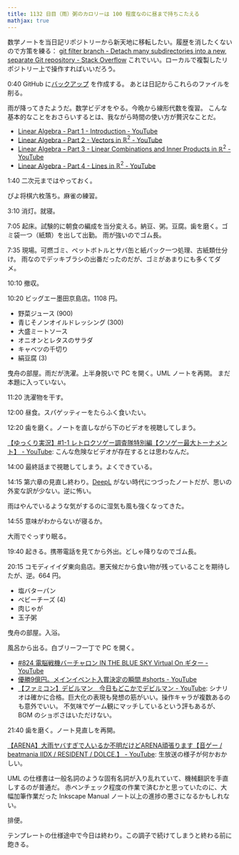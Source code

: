 ```yaml
---
title: 1132 日目（雨）粥のカロリーは 100 程度なのに昼まで持ちこたえる
mathjax: true
---
```


数学ノートを当日記リポジトリーから新天地に移転したい。履歴を消したくないので方策を練る：
[git filter branch - Detach many subdirectories into a new, separate Git repository - Stack Overflow](https://stackoverflow.com/questions/2982055/detach-many-subdirectories-into-a-new-separate-git-repository)
これでいい。ローカルで複製したリポジトリー上で操作すればいいだろう。

0:40 GitHub に[バックアップ](https://github.com/showa-yojyo/math) を作成する。
あとは日記からこれらのファイルを削る。

雨が降ってきたようだ。数学ビデオをやる。今晩から線形代数を復習。
こんな基本的なことをおさらいするとは、我ながら時間の使い方が贅沢なことだ。

* [Linear Algebra - Part 1 - Introduction - YouTube](https://www.youtube.com/watch?v=x2cYoSPGz3o&list=PLBh2i93oe2quLc5zaxD0WHzQTGrXMwAI6&index=1)
* [Linear Algebra - Part 2 - Vectors in $\mathbb R^2$ - YouTube](https://www.youtube.com/watch?v=eS1QJ5Sfz0Q&list=PLBh2i93oe2quLc5zaxD0WHzQTGrXMwAI6&index=2)
* [Linear Algebra - Part 3 - Linear Combinations and Inner Products in $\mathbb R^2$ - YouTube](https://www.youtube.com/watch?v=AJPa8Mciq48&list=PLBh2i93oe2quLc5zaxD0WHzQTGrXMwAI6&index=3)
* [Linear Algebra - Part 4 - Lines in $\mathbb R^2$ - YouTube](https://www.youtube.com/watch?v=o1zIl30ElY0&list=PLBh2i93oe2quLc5zaxD0WHzQTGrXMwAI6&index=4)

1:40 二次元まではやっておく。

ぴよ将棋六枚落ち。麻雀の練習。

3:10 消灯。就寝。

7:05 起床。試験的に朝食の編成を当分変える。納豆、粥。豆腐。歯を磨く。ゴミ袋一つ（紙類）を出して出勤。
雨が強いのでゴム長。

7:35 現場。可燃ゴミ、ペットボトルとサバ缶と紙パック一つ処理、古紙類仕分け。
雨なのでデッキブラシの出番だったのだが、ゴミがあまりにも多くてダメ。

10:10 撤収。

10:20 ビッグエー墨田京島店。1108 円。

* 野菜ジュース (900)
* 青じそノンオイルドレッシング (300)
* 大盛ミートソース
* オニオンとレタスのサラダ
* キャベツの千切り
* 絹豆腐 (3)

曳舟の部屋。雨だが洗濯。上半身脱いで PC を開く。UML ノートを再開。
まだ本題に入っていない。

11:20 洗濯物を干す。

12:00 昼食。スパゲッティーをたらふく食いたい。

12:20 歯を磨く。ノートを直しながら下のビデオを視聴してしまう。

[【ゆっくり実況】#1-1 レトロクソゲー調査隊特別編【クソゲー最大トーナメント】 - YouTube](https://www.youtube.com/watch?v=bFeGJv_NyJ0):
こんな危険なビデオが存在するとは思わなんだ。

14:00 最終話まで視聴してしまう。よくできている。

14:15 第六章の見直し終わり。[DeepL] がない時代につづったノートだが、思いの外変な訳が少ない。逆に怖い。

雨はやんでいるような気がするのに湿気も風も強くなってきた。

14:55 意味がわからないが寝るか。

大雨でぐっすり眠る。

19:40 起きる。携帯電話を見てから外出。どしゃ降りなのでゴム長。

20:15 コモディイイダ東向島店。悪天候だから食い物が残っていることを期待したが、逆。664 円。

* 塩バターパン
* ベビーチーズ (4)
* 肉じゃが
* 玉子粥

曳舟の部屋。入浴。

風呂から出る。白ブリーフ一丁で PC を開く。

* [#824 電脳戦機バーチャロン IN THE BLUE SKY Virtual On ギター - YouTube](https://www.youtube.com/watch?v=Cj3uRhGbI9k)
* [優勝9億円。メインイベント入賞決定の瞬間 #shorts - YouTube](https://www.youtube.com/watch?v=gXdKQZ6GtwM)
* [【ファミコン】デビルマン　今日もどこかでデビルマン - YouTube](https://www.youtube.com/watch?v=OJ2L1AH21IM):
  シナリオは確かに合格。巨大化の表現も発想の筋がいい。操作キャラが複数あるのも意外でいい。
  不気味でゲーム観にマッチしているという評もあるが、BGM のショボさはいただけない。

21:40 歯を磨く。ノート見直しを再開。

[【ARENA】大雨ヤバすぎで人いるか不明だけどARENA頑張ります【音ゲー / beatmania IIDX / RESIDENT / DOLCE.】 - YouTube](https://www.youtube.com/watch?v=5EGF9S3oJ0I):
生放送の様子が何かおかしい。

UML の仕様書は一般名詞のような固有名詞が入り乱れていて、機械翻訳を手直しするのが普通だ。
赤ペンチェック程度の作業で済むかと思っていたのに、大幅加筆作業だった
Inkscape Manual ノート以上の進捗の悪さになるかもしれない。

排便。

テンプレートの仕様途中で今日は終わり。この調子で続けてしまうと終わる前に飽きる。

[DeepL]: https://www.deepl.com/translator

